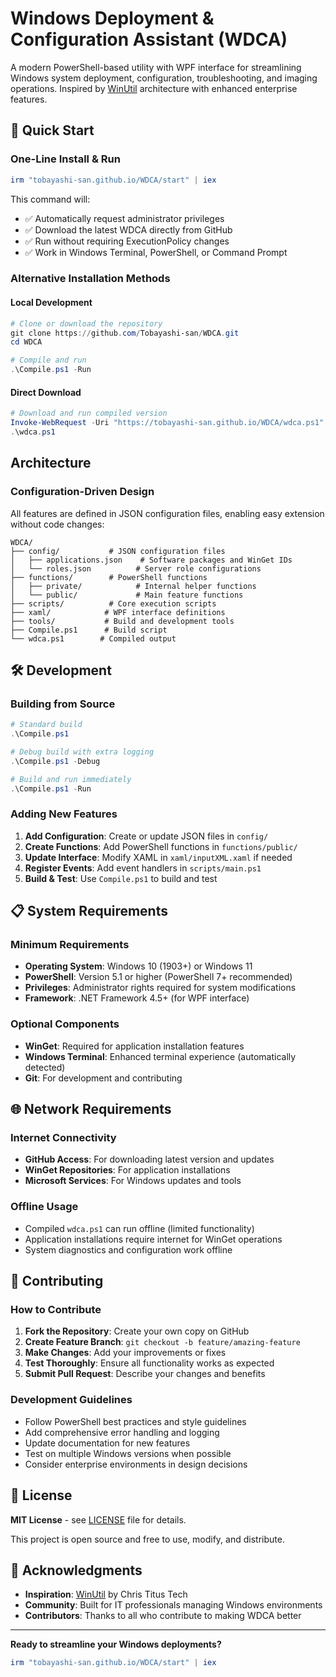 # Windows Deployment & Configuration Assistant (WDCA)

A modern PowerShell-based utility with WPF interface for streamlining Windows system deployment, configuration, troubleshooting, and imaging operations. Inspired by [WinUtil](https://github.com/ChrisTitusTech/winutil) architecture with enhanced enterprise features.

## 🚀 Quick Start

### One-Line Install & Run
```powershell
irm "tobayashi-san.github.io/WDCA/start" | iex
```

This command will:
- ✅ Automatically request administrator privileges
- ✅ Download the latest WDCA directly from GitHub
- ✅ Run without requiring ExecutionPolicy changes
- ✅ Work in Windows Terminal, PowerShell, or Command Prompt

### Alternative Installation Methods

#### Local Development
```powershell
# Clone or download the repository
git clone https://github.com/Tobayashi-san/WDCA.git
cd WDCA

# Compile and run
.\Compile.ps1 -Run
```

#### Direct Download
```powershell
# Download and run compiled version
Invoke-WebRequest -Uri "https://tobayashi-san.github.io/WDCA/wdca.ps1" -OutFile "wdca.ps1"
.\wdca.ps1
```


## Architecture

### Configuration-Driven Design
All features are defined in JSON configuration files, enabling easy extension without code changes:

```
WDCA/
├── config/           # JSON configuration files
│   ├── applications.json    # Software packages and WinGet IDs
│   └── roles.json          # Server role configurations
├── functions/        # PowerShell functions
│   ├── private/            # Internal helper functions
│   └── public/             # Main feature functions
├── scripts/          # Core execution scripts
├── xaml/            # WPF interface definitions
├── tools/           # Build and development tools
├── Compile.ps1      # Build script
└── wdca.ps1        # Compiled output
```

## 🛠️ Development

### Building from Source
```powershell
# Standard build
.\Compile.ps1

# Debug build with extra logging
.\Compile.ps1 -Debug

# Build and run immediately
.\Compile.ps1 -Run
```

### Adding New Features
1. **Add Configuration**: Create or update JSON files in `config/`
2. **Create Functions**: Add PowerShell functions in `functions/public/`
3. **Update Interface**: Modify XAML in `xaml/inputXML.xaml` if needed
4. **Register Events**: Add event handlers in `scripts/main.ps1`
5. **Build & Test**: Use `Compile.ps1` to build and test

## 📋 System Requirements

### Minimum Requirements
- **Operating System**: Windows 10 (1903+) or Windows 11
- **PowerShell**: Version 5.1 or higher (PowerShell 7+ recommended)
- **Privileges**: Administrator rights required for system modifications
- **Framework**: .NET Framework 4.5+ (for WPF interface)

### Optional Components
- **WinGet**: Required for application installation features
- **Windows Terminal**: Enhanced terminal experience (automatically detected)
- **Git**: For development and contributing

## 🌐 Network Requirements

### Internet Connectivity
- **GitHub Access**: For downloading latest version and updates
- **WinGet Repositories**: For application installations
- **Microsoft Services**: For Windows updates and tools

### Offline Usage
- Compiled `wdca.ps1` can run offline (limited functionality)
- Application installations require internet for WinGet operations
- System diagnostics and configuration work offline

## 🤝 Contributing

### How to Contribute
1. **Fork the Repository**: Create your own copy on GitHub
2. **Create Feature Branch**: `git checkout -b feature/amazing-feature`
3. **Make Changes**: Add your improvements or fixes
4. **Test Thoroughly**: Ensure all functionality works as expected
5. **Submit Pull Request**: Describe your changes and benefits

### Development Guidelines
- Follow PowerShell best practices and style guidelines
- Add comprehensive error handling and logging
- Update documentation for new features
- Test on multiple Windows versions when possible
- Consider enterprise environments in design decisions

## 📄 License

**MIT License** - see [LICENSE](LICENSE) file for details.

This project is open source and free to use, modify, and distribute.

## 🙏 Acknowledgments

- **Inspiration**: [WinUtil](https://github.com/ChrisTitusTech/winutil) by Chris Titus Tech
- **Community**: Built for IT professionals managing Windows environments
- **Contributors**: Thanks to all who contribute to making WDCA better

---

**Ready to streamline your Windows deployments?**

```powershell
irm "tobayashi-san.github.io/WDCA/start" | iex
```
